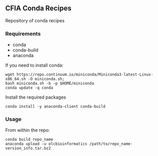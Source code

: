 ## CFIA Conda Recipes

Repository of conda recipes

### Requirements

- conda
- conda-build
- anaconda

If you need to install conda:

```
wget https://repo.continuum.io/miniconda/Miniconda3-latest-Linux-x86_64.sh -O miniconda.sh;
bash miniconda.sh -b -p $HOME/miniconda
conda update -q conda
```

Install the required packages
```
conda install -y anaconda-client conda-build
```

### Usage

From within the repo:
```
conda build repo_name
anaconda upload -u olcbioinformatics /path/to/repo_name-version_info.tar.bz2
```
